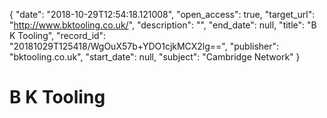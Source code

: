 {
  "date": "2018-10-29T12:54:18.121008", 
  "open_access": true, 
  "target_url": "http://www.bktooling.co.uk/", 
  "description": "", 
  "end_date": null, 
  "title": "B K Tooling", 
  "record_id": "20181029T125418/WgOuX57b+YDO1cjkMCX2lg==", 
  "publisher": "bktooling.co.uk", 
  "start_date": null, 
  "subject": "Cambridge Network"
}

# B K Tooling

